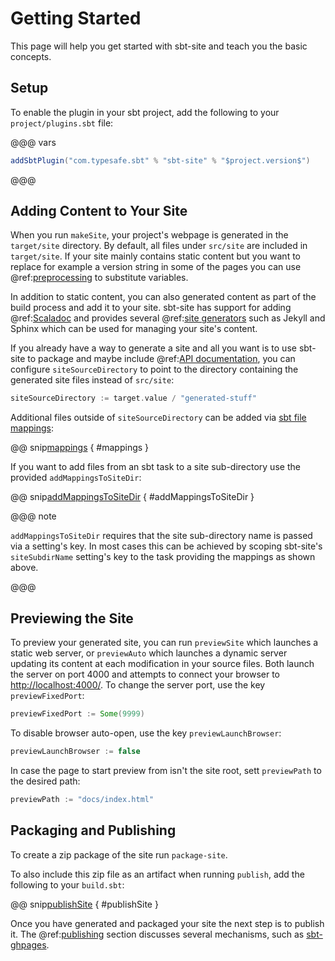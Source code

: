# Getting Started

This page will help you get started with sbt-site and teach you the basic concepts.

## Setup

To enable the plugin in your sbt project, add the following to your `project/plugins.sbt` file:

@@@ vars
```sbt
addSbtPlugin("com.typesafe.sbt" % "sbt-site" % "$project.version$")
```
@@@

## Adding Content to Your Site

When you run `makeSite`, your project's webpage is generated in the `target/site` directory. By default, all files under `src/site` are included in `target/site`. If your site mainly contains static content but you want to replace for example a version string in some of the pages you can use @ref:[preprocessing](preprocess.md) to substitute variables.

In addition to static content, you can also generated content as part of the build process and add it to your site. sbt-site has support for adding @ref:[Scaladoc][apidoc] and provides several @ref:[site generators](generators/index.md) such as Jekyll and Sphinx which can be used for managing your site's content.

If you already have a way to generate a site and all you want is to use sbt-site to package and maybe include @ref:[API documentation][apidoc], you can configure `siteSourceDirectory` to point to the directory containing the generated site files instead of `src/site`:

```sbt
siteSourceDirectory := target.value / "generated-stuff"
```

Additional files outside of `siteSourceDirectory` can be added via [sbt file mappings]:

@@ snip[mappings](../../sbt-test/site/can-have-custom-mappings/build.sbt) { #mappings }

If you want to add files from an sbt task to a site sub-directory use the provided `addMappingsToSiteDir`:

@@ snip[addMappingsToSiteDir](../../sbt-test/site/can-have-custom-mappings/build.sbt) { #addMappingsToSiteDir }

@@@ note

`addMappingsToSiteDir` requires that the site sub-directory name is passed via a
setting's key. In most cases this can be achieved by scoping sbt-site's
`siteSubdirName` setting's key to the task providing the mappings as shown
above.

@@@

## Previewing the Site

To preview your generated site, you can run `previewSite` which launches a static web server, or `previewAuto` which launches a dynamic server updating its content at each modification in your source files. Both launch the server on port 4000 and attempts to connect your browser to [http://localhost:4000/](http://localhost:4000/). To change the server port, use the key `previewFixedPort`:

```sbt
previewFixedPort := Some(9999)
```

To disable browser auto-open, use the key `previewLaunchBrowser`:

```sbt
previewLaunchBrowser := false
```

In case the page to start preview from isn't the site root, sett `previewPath` to the desired path: 

```sbt
previewPath := "docs/index.html"
```

## Packaging and Publishing

To create a zip package of the site run `package-site`.

To also include this zip file as an artifact when running `publish`, add the following to your `build.sbt`:

@@ snip[publishSite](../../sbt-test/site/can-package-and-publish-zip-file/build.sbt) { #publishSite }

Once you have generated and packaged your site the next step is to publish it. The @ref:[publishing](publishing.md) section discusses several mechanisms, such as [sbt-ghpages].

[apidoc]: api-documentation.md
[sbt file mappings]: https://www.scala-sbt.org/0.13/docs/Mapping-Files.html
[sbt-ghpages]: https://github.com/sbt/sbt-ghpages
